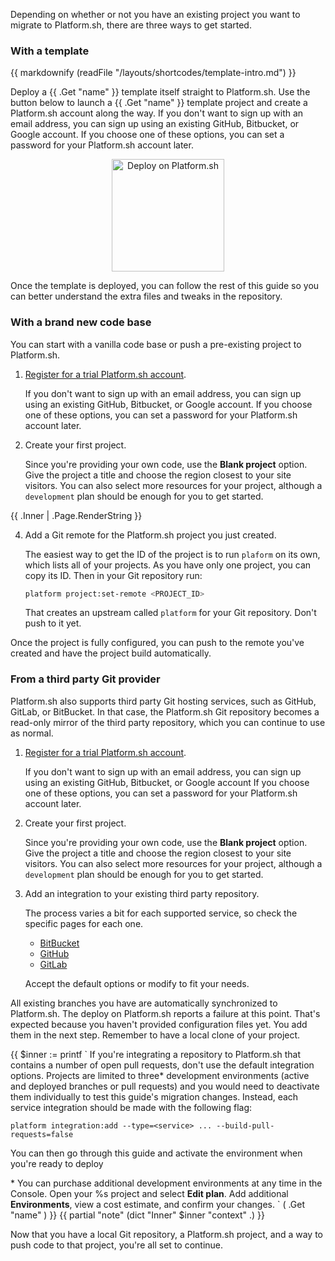 Depending on whether or not you have an existing project you want to migrate to Platform.sh,
there are three ways to get started.

### With a template

{{ markdownify (readFile "/layouts/shortcodes/template-intro.md") }}

Deploy a {{ .Get "name" }} template itself straight to Platform.sh.
Use the button below to launch a {{ .Get "name" }} template project
and create a Platform.sh account along the way.
If you don't want to sign up with an email address,
you can sign up using an existing GitHub, Bitbucket, or Google account.
If you choose one of these options, you can set a password for your Platform.sh account later.

<p align="center">
  <a href='https://console.platform.sh/org/create-project?template=https://raw.githubusercontent.com/platformsh/template-builder/master/templates/{{ .Get "template" }}/.platform.template.yaml&_utm_campaign=cta_deploy_marketplace_template&utm_source=public_documentation&_utm_medium=organic'>
    <img src="https://platform.sh/images/deploy/lg-blue.svg" alt="Deploy on Platform.sh" width="180px" />
  </a>
</p>

Once the template is deployed, you can follow the rest of this guide
so you can better understand the extra files and tweaks in the repository.

### With a brand new code base

You can start with a vanilla code base or push a pre-existing project to Platform.sh.

1. [Register for a trial Platform.sh account](https://auth.api.platform.sh/register).

   If you don't want to sign up with an email address,
   you can sign up using an existing GitHub, Bitbucket, or Google account.
   If you choose one of these options, you can set a password for your Platform.sh account later.

2. Create your first project.

   Since you're providing your own code, use the **Blank project** option.
   Give the project a title and choose the region closest to your site visitors.
   You can also select more resources for your project,
   although a `development` plan should be enough for you to get started.

{{ .Inner | .Page.RenderString }}

4. Add a Git remote for the Platform.sh project you just created.

   The easiest way to get the ID of the project is to run `plaform` on its own, which lists all of your projects.
   As you have only one project, you can copy its ID.
   Then in your Git repository run:

   ```bash
   platform project:set-remote <PROJECT_ID>
   ```

   That creates an upstream called `platform` for your Git repository.
   Don't push to it yet.

Once the project is fully configured, you can push to the remote you've created and have the project build automatically.

### From a third party Git provider

Platform.sh also supports third party Git hosting services, such as GitHub, GitLab, or BitBucket.
In that case, the Platform.sh Git repository becomes a read-only mirror of the third party repository,
which you can continue to use as normal.

1. [Register for a trial Platform.sh account](https://auth.api.platform.sh/register).

   If you don't want to sign up with an email address,
   you can sign up using an existing GitHub, Bitbucket, or Google account
   If you choose one of these options, you can set a password for your Platform.sh account later.

1. Create your first project.

   Since you're providing your own code, use the **Blank project** option.
   Give the project a title and choose the region closest to your site visitors.
   You can also select more resources for your project,
   although a `development` plan should be enough for you to get started.

1. Add an integration to your existing third party repository.

   The process varies a bit for each supported service, so check the specific pages for each one.

   * [BitBucket](/integrations/source/bitbucket.md)
   * [GitHub](/integrations/source/github.md)
   * [GitLab](/integrations/source/gitlab.md)

   Accept the default options or modify to fit your needs.

All existing branches you have are automatically synchronized to Platform.sh.
The deploy on Platform.sh reports a failure at this point.
That's expected because you haven't provided configuration files yet.
You add them in the next step.
Remember to have a local clone of your project.

{{ $inner := printf `
If you're integrating a repository to Platform.sh that contains a number of open pull requests,
don't use the default integration options.
Projects are limited to three\* development environments (active and deployed branches or pull requests)
and you would need to deactivate them individually to test this guide's migration changes.
Instead, each service integration should be made with the following flag:

<div class="highlight"><pre class="chroma"><code class="language-bash" data-lang="bash">platform integration:add --type=&lt;service&gt; ... --build-pull-requests=false
</code></pre></div>

You can then go through this guide and activate the environment when you're ready to deploy

\* You can purchase additional development environments at any time in the Console.
Open your %s project and select **Edit plan**.
Add additional **Environments**, view a cost estimate, and confirm your changes.
` ( .Get "name" ) }}
{{ partial "note" (dict "Inner" $inner "context" .) }}

Now that you have a local Git repository, a Platform.sh project, and a way to push code to that project, you're all set to continue.
